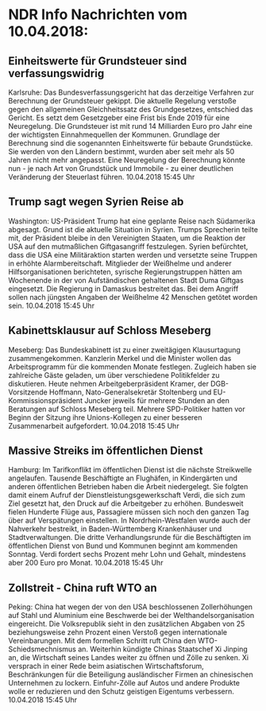 # NDR Info Nachrichten vom 10.04.2018:


## Einheitswerte für Grundsteuer sind verfassungswidrig
Karlsruhe: Das Bundesverfassungsgericht hat das derzeitige Verfahren zur Berechnung der Grundsteuer gekippt. Die aktuelle Regelung verstoße gegen den allgemeinen Gleichheitssatz des Grundgesetzes, entschied das Gericht. Es setzt dem Gesetzgeber eine Frist bis Ende 2019 für eine Neuregelung. Die Grundsteuer ist mit rund 14 Milliarden Euro pro Jahr eine der wichtigsten Einnahmequellen der Kommunen. Grundlage der Berechnung sind die sogenannten Einheitswerte für bebaute Grundstücke. Sie werden von den Ländern bestimmt, wurden aber seit mehr als 50 Jahren nicht mehr angepasst. Eine Neuregelung der Berechnung könnte nun - je nach Art von Grundstück und Immobile - zu einer deutlichen Veränderung der Steuerlast führen. 10.04.2018 15:45 Uhr 

## Trump sagt wegen Syrien Reise ab
Washington:	US-Präsident Trump hat eine geplante Reise nach Südamerika abgesagt. Grund ist die aktuelle Situation in Syrien. Trumps Sprecherin teilte mit, der Präsident bleibe in den Vereinigten Staaten, um die Reaktion der USA auf den mutmaßlichen Giftgasangriff festzulegen. Syrien befürchtet, dass die USA eine Militäraktion starten werden und versetzte seine Truppen in erhöhte Alarmbereitschaft. Mitglieder der Weißhelme und anderer Hilfsorganisationen berichteten, syrische Regierungstruppen hätten am Wochenende in der von Aufständischen gehaltenen Stadt Duma Giftgas eingesetzt. Die Regierung in Damaskus bestreitet das. Bei dem Angriff sollen nach jüngsten Angaben der Weißhelme 42 Menschen getötet worden sein. 10.04.2018 15:45 Uhr 

## Kabinettsklausur auf Schloss Meseberg
Meseberg: Das Bundeskabinett ist zu einer zweitägigen Klausurtagung zusammengekommen. Kanzlerin Merkel und die Minister wollen das Arbeitsprogramm für die kommenden Monate festlegen. Zugleich haben sie zahlreiche Gäste geladen, um über verschiedene Politikfelder zu diskutieren. Heute nehmen Arbeitgeberpräsident Kramer, der DGB-Vorsitzende Hoffmann, Nato-Generalsekretär Stoltenberg und EU-Kommissionspräsident Juncker jeweils für mehrere Stunden an den Beratungen auf Schloss Meseberg teil. Mehrere SPD-Politiker hatten vor Beginn der Sitzung ihre Unions-Kollegen zu einer besseren Zusammenarbeit aufgefordert. 10.04.2018 15:45 Uhr 

## Massive Streiks im öffentlichen Dienst
Hamburg: Im Tarifkonflikt im öffentlichen Dienst ist die nächste Streikwelle angelaufen. Tausende Beschäftigte an Flughäfen, in Kindergärten und anderen öffentlichen Betrieben haben die Arbeit niedergelegt. Sie folgten damit einem Aufruf der Dienstleistungsgewerkschaft Verdi, die sich zum Ziel gesetzt hat, den Druck auf die Arbeitgeber zu erhöhen. Bundesweit fielen Hunderte Flüge aus, Passagiere müssen sich noch den ganzen Tag über auf Verspätungen einstellen. In Nordrhein-Westfalen wurde auch der Nahverkehr bestreikt, in Baden-Württemberg Krankenhäuser und Stadtverwaltungen. Die dritte Verhandlungsrunde für die Beschäftigten im öffentlichen Dienst von Bund und Kommunen beginnt am kommenden Sonntag. Verdi fordert sechs Prozent mehr Lohn und Gehalt, mindestens aber 200 Euro pro Monat. 10.04.2018 15:45 Uhr 

## Zollstreit - China ruft WTO an
Peking:	China hat wegen der von den USA beschlossenen Zollerhöhungen auf Stahl und Aluminium eine Beschwerde bei der Welthandelsorganisation eingereicht. Die Volksrepublik sieht in den zusätzlichen Abgaben von 25 beziehungsweise zehn Prozent einen Verstoß gegen internationale Vereinbarungen. Mit dem formellen Schritt ruft China den WTO-Schiedsmechnismus an. Weiterhin kündigte Chinas Staatschef Xi Jinping an, die Wirtschaft seines Landes weiter zu öffnen und Zölle zu senken. Xi versprach in einer Rede beim asiatischen Wirtschaftsforum, Beschränkungen für die Beteiligung ausländischer Firmen an chinesischen Unternehmen zu lockern. Einfuhr-Zölle auf Autos und andere Produkte wolle er reduzieren und den Schutz geistigen Eigentums verbessern. 10.04.2018 15:45 Uhr 
